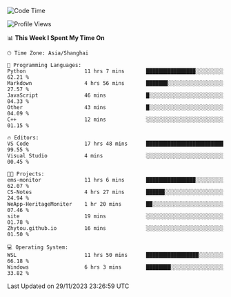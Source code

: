 <!--START_SECTION:waka-->
![Code Time](http://img.shields.io/badge/Code%20Time-1%2C410%20hrs%2035%20mins-blue)

![Profile Views](http://img.shields.io/badge/Profile%20Views-0-blue)

📊 **This Week I Spent My Time On** 

```text
🕑︎ Time Zone: Asia/Shanghai

💬 Programming Languages: 
Python                   11 hrs 7 mins       ████████████████░░░░░░░░░   62.21 % 
Markdown                 4 hrs 56 mins       ███████░░░░░░░░░░░░░░░░░░   27.57 % 
JavaScript               46 mins             █░░░░░░░░░░░░░░░░░░░░░░░░   04.33 % 
Other                    43 mins             █░░░░░░░░░░░░░░░░░░░░░░░░   04.09 % 
C++                      12 mins             ░░░░░░░░░░░░░░░░░░░░░░░░░   01.15 % 

🔥 Editors: 
VS Code                  17 hrs 48 mins      █████████████████████████   99.55 % 
Visual Studio            4 mins              ░░░░░░░░░░░░░░░░░░░░░░░░░   00.45 % 

🐱‍💻 Projects: 
ems-monitor              11 hrs 6 mins       ████████████████░░░░░░░░░   62.07 % 
CS-Notes                 4 hrs 27 mins       ██████░░░░░░░░░░░░░░░░░░░   24.94 % 
WeApp-HeritageMoniter    1 hr 20 mins        ██░░░░░░░░░░░░░░░░░░░░░░░   07.46 % 
site                     19 mins             ░░░░░░░░░░░░░░░░░░░░░░░░░   01.78 % 
Zhytou.github.io         16 mins             ░░░░░░░░░░░░░░░░░░░░░░░░░   01.50 % 

💻 Operating System: 
WSL                      11 hrs 50 mins      █████████████████░░░░░░░░   66.18 % 
Windows                  6 hrs 3 mins        ████████░░░░░░░░░░░░░░░░░   33.82 % 
```


 Last Updated on 29/11/2023 23:26:59 UTC
<!--END_SECTION:waka-->
